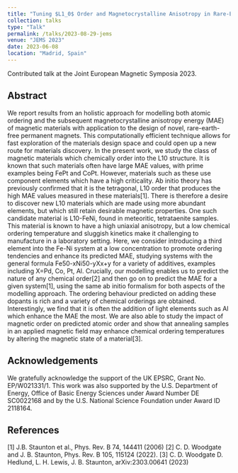 ```yaml
---
title: "Tuning $L1_0$ Order and Magnetocrystalline Anisotropy in Rare-Earth-Free Transition Metal Magnets: an Integrated, First Principles Approach"
collection: talks
type: "Talk"
permalink: /talks/2023-08-29-jems
venue: "JEMS 2023"
date: 2023-06-08
location: "Madrid, Spain"
---
```


Contributed talk at the Joint European Magnetic Symposia 2023.

<h2>Abstract</h2>
We report results from an holistic approach for modelling both atomic ordering and the subsequent magnetocrystalline anisotropy energy (MAE) of magnetic materials with application to the design of novel, rare-earth-free permanent magnets. This computationally efficient technique allows for fast exploration of the materials design space and could open up a new route for materials discovery. In the present work, we study the class of magnetic materials which chemically order into the L10 structure. It is known that such materials often have large MAE values, with prime examples being FePt and CoPt. However, materials such as these use component elements which have a high criticality. Ab initio theory has previously confirmed that it is the tetragonal, L10 order that produces the high MAE values measured in these materials[1]. There is therefore a desire to discover new L10 materials which are made using more abundant elements, but which still retain desirable magnetic properties. One such candidate material is L10-FeNi, found in meteoritic, tetrataenite samples. This material is known to have a high uniaxial anisotropy, but a low chemical ordering temperature and sluggish kinetics make it challenging to manufacture in a laboratory setting.
Here, we consider introducing a third element into the Fe-Ni system at a low concentration to promote ordering tendencies and enhance its predicted MAE, studying systems with the general formula Fe50-xNi50-yXx+y for a variety of additives, examples including X=Pd, Co, Pt, Al. Crucially, our modelling enables us to predict the nature of any chemical order[2] and then go on to predict the MAE for a given system[1], using the same ab initio formalism for both aspects of the modelling approach. The ordering behaviour predicted on adding these dopants is rich and a variety of chemical orderings are obtained. Interestingly, we find that it is often the addition of light elements such as Al which enhance the MAE the most. We are also able to study the impact of magnetic order on predicted atomic order and show that annealing samples in an applied magnetic field may enhance chemical ordering temperatures by altering the magnetic state of a material[3].

<h2>Acknowledgements</h2>
We gratefully acknowledge the support of the UK EPSRC, Grant No. EP/W021331/1. This work was also supported by the U.S. Department of Energy, Office of Basic Energy Sciences under Award Number DE SC0022168 and by the U.S. National Science Foundation under Award ID 2118164.

<h2>References</h2>
[1] J.B. Staunton et al., Phys. Rev. B 74, 144411 (2006)
[2] C. D. Woodgate and J. B. Staunton, Phys. Rev. B 105, 115124 (2022).
[3] C. D. Woodgate D. Hedlund, L. H. Lewis, J. B. Staunton, arXiv:2303.00641 (2023)
